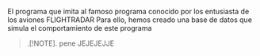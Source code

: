 El programa que imita al famoso programa conocido por los entusiasta de los aviones FLIGHTRADAR
Para ello, hemos creado una base de datos que simula el comportamiento de este programa

>.[!NOTE].
pene
>JEJEJEJJE
